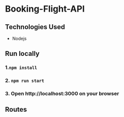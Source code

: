 # Booking-Flight-API

## Technologies Used
- Nodejs

## Run locally
### 1.`npm install`
### 2. `npm run start`
### 3. Open http://localhost:3000 on your browser

## Routes
